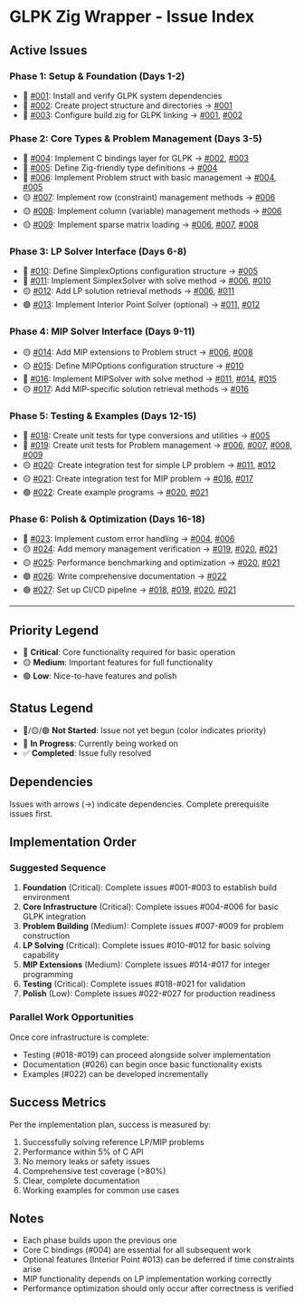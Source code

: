 # GLPK Zig Wrapper - Issue Index

## Active Issues

### Phase 1: Setup & Foundation (Days 1-2)
- 🔴 [#001](001_issue.md): Install and verify GLPK system dependencies
- 🔴 [#002](002_issue.md): Create project structure and directories → [#001](001_issue.md)
- 🔴 [#003](003_issue.md): Configure build.zig for GLPK linking → [#001](001_issue.md), [#002](002_issue.md)

### Phase 2: Core Types & Problem Management (Days 3-5)
- 🔴 [#004](004_issue.md): Implement C bindings layer for GLPK → [#002](002_issue.md), [#003](003_issue.md)
- 🔴 [#005](005_issue.md): Define Zig-friendly type definitions → [#004](004_issue.md)
- 🔴 [#006](006_issue.md): Implement Problem struct with basic management → [#004](004_issue.md), [#005](005_issue.md)
- 🟡 [#007](007_issue.md): Implement row (constraint) management methods → [#006](006_issue.md)
- 🟡 [#008](008_issue.md): Implement column (variable) management methods → [#006](006_issue.md)
- 🟡 [#009](009_issue.md): Implement sparse matrix loading → [#006](006_issue.md), [#007](007_issue.md), [#008](008_issue.md)

### Phase 3: LP Solver Interface (Days 6-8)
- 🔴 [#010](010_issue.md): Define SimplexOptions configuration structure → [#005](005_issue.md)
- 🔴 [#011](011_issue.md): Implement SimplexSolver with solve method → [#006](006_issue.md), [#010](010_issue.md)
- 🟡 [#012](012_issue.md): Add LP solution retrieval methods → [#006](006_issue.md), [#011](011_issue.md)
- 🟢 [#013](013_issue.md): Implement Interior Point Solver (optional) → [#011](011_issue.md), [#012](012_issue.md)

### Phase 4: MIP Solver Interface (Days 9-11)
- 🟡 [#014](014_issue.md): Add MIP extensions to Problem struct → [#006](006_issue.md), [#008](008_issue.md)
- 🟡 [#015](015_issue.md): Define MIPOptions configuration structure → [#010](010_issue.md)
- 🔴 [#016](016_issue.md): Implement MIPSolver with solve method → [#011](011_issue.md), [#014](014_issue.md), [#015](015_issue.md)
- 🟡 [#017](017_issue.md): Add MIP-specific solution retrieval methods → [#016](016_issue.md)

### Phase 5: Testing & Examples (Days 12-15)
- 🔴 [#018](018_issue.md): Create unit tests for type conversions and utilities → [#005](005_issue.md)
- 🔴 [#019](019_issue.md): Create unit tests for Problem management → [#006](006_issue.md), [#007](007_issue.md), [#008](008_issue.md), [#009](009_issue.md)
- 🟡 [#020](020_issue.md): Create integration test for simple LP problem → [#011](011_issue.md), [#012](012_issue.md)
- 🟡 [#021](021_issue.md): Create integration test for MIP problem → [#016](016_issue.md), [#017](017_issue.md)
- 🟢 [#022](022_issue.md): Create example programs → [#020](020_issue.md), [#021](021_issue.md)

### Phase 6: Polish & Optimization (Days 16-18)
- 🔴 [#023](023_issue.md): Implement custom error handling → [#004](004_issue.md), [#006](006_issue.md)
- 🟡 [#024](024_issue.md): Add memory management verification → [#019](019_issue.md), [#020](020_issue.md), [#021](021_issue.md)
- 🟡 [#025](025_issue.md): Performance benchmarking and optimization → [#020](020_issue.md), [#021](021_issue.md)
- 🟢 [#026](026_issue.md): Write comprehensive documentation → [#022](022_issue.md)
- 🟢 [#027](027_issue.md): Set up CI/CD pipeline → [#018](018_issue.md), [#019](019_issue.md), [#020](020_issue.md), [#021](021_issue.md)

---

## Priority Legend
- 🔴 **Critical**: Core functionality required for basic operation
- 🟡 **Medium**: Important features for full functionality
- 🟢 **Low**: Nice-to-have features and polish

## Status Legend
- 🔴/🟡/🟢 **Not Started**: Issue not yet begun (color indicates priority)
- 🚧 **In Progress**: Currently being worked on
- ✅ **Completed**: Issue fully resolved

## Dependencies
Issues with arrows (→) indicate dependencies. Complete prerequisite issues first.

## Implementation Order

### Suggested Sequence
1. **Foundation** (Critical): Complete issues #001-#003 to establish build environment
2. **Core Infrastructure** (Critical): Complete issues #004-#006 for basic GLPK integration
3. **Problem Building** (Medium): Complete issues #007-#009 for problem construction
4. **LP Solving** (Critical): Complete issues #010-#012 for basic solving capability
5. **MIP Extensions** (Medium): Complete issues #014-#017 for integer programming
6. **Testing** (Critical): Complete issues #018-#021 for validation
7. **Polish** (Low): Complete issues #022-#027 for production readiness

### Parallel Work Opportunities
Once core infrastructure is complete:
- Testing (#018-#019) can proceed alongside solver implementation
- Documentation (#026) can begin once basic functionality exists
- Examples (#022) can be developed incrementally

## Success Metrics
Per the implementation plan, success is measured by:
1. Successfully solving reference LP/MIP problems
2. Performance within 5% of C API
3. No memory leaks or safety issues
4. Comprehensive test coverage (>80%)
5. Clear, complete documentation
6. Working examples for common use cases

## Notes
- Each phase builds upon the previous one
- Core C bindings (#004) are essential for all subsequent work
- Optional features (Interior Point #013) can be deferred if time constraints arise
- MIP functionality depends on LP implementation working correctly
- Performance optimization should only occur after correctness is verified